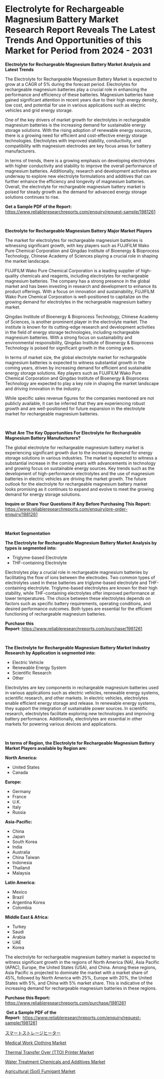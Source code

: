 <p><h1>Electrolyte for Rechargeable Magnesium Battery Market Research Report Reveals The Latest Trends And Opportunities of this Market for Period from 2024 - 2031</h1></p><p><strong>Electrolyte for Rechargeable Magnesium Battery Market Analysis and Latest Trends</strong></p>
<p><p>The Electrolyte for Rechargeable Magnesium Battery Market is expected to grow at a CAGR of 5% during the forecast period. Electrolytes for rechargeable magnesium batteries play a crucial role in enhancing the performance and efficiency of these batteries. Magnesium batteries have gained significant attention in recent years due to their high energy density, low cost, and potential for use in various applications such as electric vehicles and grid energy storage.</p><p>One of the key drivers of market growth for electrolytes in rechargeable magnesium batteries is the increasing demand for sustainable energy storage solutions. With the rising adoption of renewable energy sources, there is a growing need for efficient and cost-effective energy storage technologies. Electrolytes with improved stability, conductivity, and compatibility with magnesium electrodes are key focus areas for battery manufacturers.</p><p>In terms of trends, there is a growing emphasis on developing electrolytes with higher conductivity and stability to improve the overall performance of magnesium batteries. Additionally, research and development activities are underway to explore new electrolyte formulations and additives that can further enhance the efficiency and longevity of magnesium batteries. Overall, the electrolyte for rechargeable magnesium battery market is poised for steady growth as the demand for advanced energy storage solutions continues to rise.</p></p>
<p><strong>Get a Sample PDF of the Report:&nbsp;</strong> <a href="https://www.reliableresearchreports.com/enquiry/request-sample/1981261">https://www.reliableresearchreports.com/enquiry/request-sample/1981261</a></p>
<p>&nbsp;</p>
<p><strong>Electrolyte for Rechargeable Magnesium Battery Major Market Players</strong></p>
<p><p>The market for electrolytes for rechargeable magnesium batteries is witnessing significant growth, with key players such as FUJIFILM Wako Pure Chemical Corporation and Qingdao Institute of Bioenergy & Bioprocess Technology, Chinese Academy of Sciences playing a crucial role in shaping the market landscape.</p><p>FUJIFILM Wako Pure Chemical Corporation is a leading supplier of high-quality chemicals and reagents, including electrolytes for rechargeable magnesium batteries. The company has a strong presence in the global market and has been investing in research and development to enhance its product offerings. With a focus on innovation and sustainability, FUJIFILM Wako Pure Chemical Corporation is well-positioned to capitalize on the growing demand for electrolytes in the rechargeable magnesium battery market.</p><p>Qingdao Institute of Bioenergy & Bioprocess Technology, Chinese Academy of Sciences, is another prominent player in the electrolyte market. The institute is known for its cutting-edge research and development activities in the field of energy storage technologies, including rechargeable magnesium batteries. With a strong focus on sustainability and environmental responsibility, Qingdao Institute of Bioenergy & Bioprocess Technology is poised for significant growth in the coming years.</p><p>In terms of market size, the global electrolyte market for rechargeable magnesium batteries is expected to witness substantial growth in the coming years, driven by increasing demand for efficient and sustainable energy storage solutions. Key players such as FUJIFILM Wako Pure Chemical Corporation and Qingdao Institute of Bioenergy & Bioprocess Technology are expected to play a key role in shaping the market landscape and driving innovation in the industry.</p><p>While specific sales revenue figures for the companies mentioned are not publicly available, it can be inferred that they are experiencing robust growth and are well-positioned for future expansion in the electrolyte market for rechargeable magnesium batteries.</p></p>
<p>&nbsp;</p>
<p><strong>What Are The Key Opportunities For Electrolyte for Rechargeable Magnesium Battery Manufacturers?</strong></p>
<p><p>The global electrolyte for rechargeable magnesium battery market is experiencing significant growth due to the increasing demand for energy storage solutions in various industries. The market is expected to witness a substantial increase in the coming years with advancements in technology and growing focus on sustainable energy sources. Key trends such as the development of high-performance electrolytes and the use of magnesium batteries in electric vehicles are driving the market growth. The future outlook for the electrolyte for rechargeable magnesium battery market looks promising as it continues to expand and evolve to meet the growing demand for energy storage solutions.</p></p>
<p><strong>Inquire or Share Your Questions If Any Before Purchasing This Report:</strong> <a href="https://www.reliableresearchreports.com/enquiry/pre-order-enquiry/1981261">https://www.reliableresearchreports.com/enquiry/pre-order-enquiry/1981261</a></p>
<p>&nbsp;</p>
<p><strong>Market Segmentation</strong></p>
<p><strong>The Electrolyte for Rechargeable Magnesium Battery Market Analysis by types is segmented into:</strong></p>
<p><ul><li>Triglyme-based Electrolyte</li><li>THF-containing Electrolyte</li></ul></p>
<p><p>Electrolytes play a crucial role in rechargeable magnesium batteries by facilitating the flow of ions between the electrodes. Two common types of electrolytes used in these batteries are triglyme-based electrolyte and THF-containing electrolyte. Triglyme-based electrolytes are known for their high stability, while THF-containing electrolytes offer improved performance at lower temperatures. The choice between these electrolytes depends on factors such as specific battery requirements, operating conditions, and desired performance outcomes. Both types are essential for the efficient functioning of rechargeable magnesium batteries.</p></p>
<p><strong>Purchase this Report:&nbsp;</strong><a href="https://www.reliableresearchreports.com/purchase/1981261">https://www.reliableresearchreports.com/purchase/1981261</a></p>
<p>&nbsp;</p>
<p><strong>The Electrolyte for Rechargeable Magnesium Battery Market Industry Research by Application is segmented into:</strong></p>
<p><ul><li>Electric Vehicle</li><li>Renewable Energy System</li><li>Scientific Research</li><li>Other</li></ul></p>
<p><p>Electrolytes are key components in rechargeable magnesium batteries used in various applications such as electric vehicles, renewable energy systems, scientific research, and other markets. In electric vehicles, electrolytes enable efficient energy storage and release. In renewable energy systems, they support the integration of sustainable power sources. In scientific research, electrolytes facilitate exploring new technologies and improving battery performance. Additionally, electrolytes are essential in other markets for powering various devices and applications.</p></p>
<p>&nbsp;</p>
<p><strong>In terms of Region, the Electrolyte for Rechargeable Magnesium Battery Market Players available by Region are:</strong></p>
<p>
    <p> <strong> North America: </strong>
        <ul>
            <li>United States</li>
            <li>Canada</li>
        </ul>
        </p> 
    <p> <strong> Europe: </strong>
        <ul>
            <li>Germany</li>
            <li>France</li>
            <li>U.K.</li>
            <li>Italy</li>
            <li>Russia</li>
        </ul>
        </p> 
    <p> <strong> Asia-Pacific: </strong>
        <ul>
            <li>China</li>
            <li>Japan</li>
            <li>South Korea</li>
            <li>India</li>
            <li>Australia</li>
            <li>China Taiwan</li>
            <li>Indonesia</li>
            <li>Thailand</li>
            <li>Malaysia</li>
        </ul>
        </p> 
    <p> <strong> Latin America: </strong>
        <ul>
            <li>Mexico</li>
            <li>Brazil</li>
            <li>Argentina Korea</li>
            <li>Colombia</li>
        </ul>
        </p> 
    <p> <strong> Middle East & Africa: </strong>
        <ul>
            <li>Turkey</li>
            <li>Saudi</li>
            <li>Arabia</li>
            <li>UAE</li>
            <li>Korea</li>
        </ul>
    </p>
    </p>
<p><p>The electrolyte for rechargeable magnesium battery market is expected to witness significant growth in the regions of North America (NA), Asia Pacific (APAC), Europe, the United States (USA), and China. Among these regions, Asia Pacific is projected to dominate the market with a market share of 45%, followed by North America with 25%, Europe with 20%, the United States with 5%, and China with 5% market share. This is indicative of the increasing demand for rechargeable magnesium batteries in these regions.</p></p>
<p><strong>Purchase this Report: </strong><a href="https://www.reliableresearchreports.com/purchase/1981261">https://www.reliableresearchreports.com/purchase/1981261</a></p>
<p>&nbsp;<strong>Get a Sample PDF of the Report:&nbsp;&nbsp;</strong><a href="https://www.reliableresearchreports.com/enquiry/request-sample/1981261">https://www.reliableresearchreports.com/enquiry/request-sample/1981261</a></p>
<p><strong></strong></p>
<p><p><a href="https://github.com/nxboeu02965442/Market-Research-Report-List-1/blob/main/48978852421.md">スマートストレージヒーター</a></p><p><a href="https://issuu.com/reportprime-2/docs/medical-work-clothing-market-size-2030.pptx">Medical Work Clothing Market</a></p><p><a href="https://issuu.com/reportprime-2/docs/thermal-transfer-over-tto-printer-market-size-2030">Thermal Transfer Over (TTO) Printer Market</a></p><p><a href="https://github.com/jaidynmorantestelletmjzya/Market-Research-Report-List-1/blob/main/water-treatment-chemicals-and-additives-market.md">Water Treatment Chemicals and Additives Market</a></p><p><a href="https://github.com/juniordelafrance/Market-Research-Report-List-2/blob/main/agricultural-soil-fumigant-market.md">Agricultural (Soil) Fumigant Market</a></p></p>